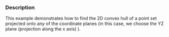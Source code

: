### Description

This example demonstrates how to find the 2D convex hull of a point set projected onto any of the coordinate planes (in this case, we choose the YZ plane (projection along the x axis) ).
